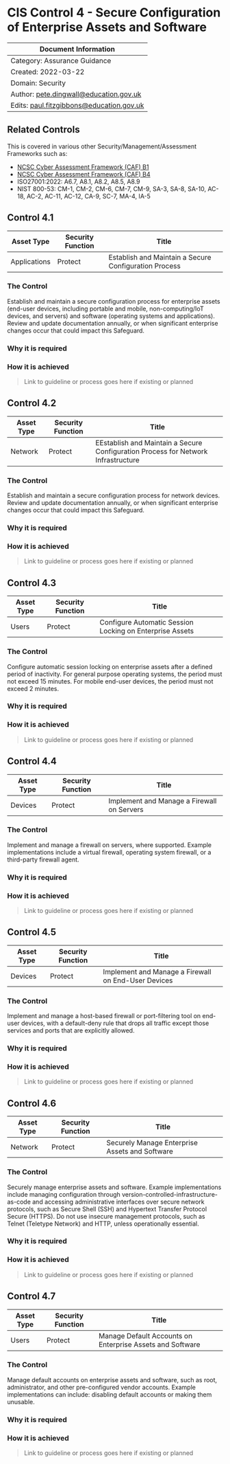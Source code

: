 # CIS Control 4 - Secure Configuration of Enterprise Assets and Software

| Document Information |
------------------------|
| Category: Assurance Guidance |
| Created: 2022-03-22 |
| Domain: Security |
| Author: pete.dingwall@education.gov.uk |
| Edits: paul.fitzgibbons@education.gov.uk |

## Related Controls 
This is covered in various other Security/Management/Assessment Frameworks such as:
* [NCSC Cyber Assessment Framework (CAF) B1](https://www.ncsc.gov.uk/collection/caf/caf-principles-and-guidance/b-1-service-protection-policies-and-processes)
* [NCSC Cyber Assessment Framework (CAF) B4](https://www.ncsc.gov.uk/collection/caf/caf-principles-and-guidance/b-4-system-security)
* ISO27001:2022: A6.7, A8.1, A8.2, A8.5, A8.9
* NIST 800-53: CM-1, CM-2, CM-6, CM-7, CM-9, SA-3, SA-8, SA-10, AC-18, AC-2, AC-11, AC-12, CA-9, SC-7, MA-4, IA-5


## Control 4.1

| Asset Type | Security Function | Title| 
---| ---| ---|
|Applications |Protect |Establish and Maintain a Secure Configuration Process|

### The Control

Establish and maintain a secure configuration process for enterprise assets (end-user devices, including portable and mobile, non-computing/IoT devices, and servers) and software (operating systems and applications). Review and update documentation annually, or when significant enterprise changes occur that could impact this Safeguard.

### Why it is required

### How it is achieved

>Link to guideline or process goes here if existing or planned

## Control 4.2

| Asset Type | Security Function | Title| 
---| ---| ---|
|Network |Protect |EEstablish and Maintain a Secure Configuration Process for Network Infrastructure|

### The Control

Establish and maintain a secure configuration process for network devices. Review and update documentation annually, or when significant enterprise changes occur that could impact this Safeguard.

### Why it is required

### How it is achieved

>Link to guideline or process goes here if existing or planned

## Control 4.3

| Asset Type | Security Function | Title| 
---| ---| ---|
|Users |Protect |Configure Automatic Session Locking on Enterprise Assets|

### The Control

Configure automatic session locking on enterprise assets after a defined period of inactivity. For general purpose operating systems, the period must not exceed 15 minutes. For mobile end-user devices, the period must not exceed 2 minutes.

### Why it is required

### How it is achieved

>Link to guideline or process goes here if existing or planned

## Control 4.4

| Asset Type | Security Function | Title| 
---| ---| ---|
|Devices |Protect |Implement and Manage a Firewall on Servers|

### The Control

Implement and manage a firewall on servers, where supported. Example implementations include a virtual firewall, operating system firewall, or a third-party firewall agent.

### Why it is required

### How it is achieved

>Link to guideline or process goes here if existing or planned

## Control 4.5

| Asset Type | Security Function | Title| 
---| ---| ---|
|Devices |Protect |Implement and Manage a Firewall on End-User Devices|

### The Control

Implement and manage a host-based firewall or port-filtering tool on end-user devices, with a default-deny rule that drops all traffic except those services and ports that are explicitly allowed.

### Why it is required

### How it is achieved

>Link to guideline or process goes here if existing or planned

## Control 4.6

| Asset Type | Security Function | Title| 
---| ---| ---|
|Network |Protect |Securely Manage Enterprise Assets and Software|

### The Control

Securely manage enterprise assets and software. Example implementations include managing configuration through version-controlled-infrastructure-as-code and accessing administrative interfaces over secure network protocols, such as Secure Shell (SSH) and Hypertext Transfer Protocol Secure (HTTPS). Do not use insecure management protocols, such as Telnet (Teletype Network) and HTTP, unless operationally essential.

### Why it is required

### How it is achieved

>Link to guideline or process goes here if existing or planned

## Control 4.7

| Asset Type | Security Function | Title| 
---| ---| ---|
|Users |Protect |Manage Default Accounts on Enterprise Assets and Software|

### The Control

Manage default accounts on enterprise assets and software, such as root, administrator, and other pre-configured vendor accounts. Example implementations can include: disabling default accounts or making them unusable.

### Why it is required

### How it is achieved

>Link to guideline or process goes here if existing or planned
